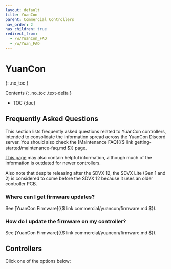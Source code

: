 ```yaml
---
layout: default
title: YuanCon 
parent: Commercial Controllers
nav_order: 2
has_children: true
redirect_from:
  - /w/YuanCon_FAQ
  - /w/Yuan_FAQ
---
```


# YuanCon
{: .no_toc }

Contents
{: .no_toc .text-delta }

- TOC
{:toc}

## Frequently Asked Questions

This section lists frequently asked questions related to YuanCon controllers, intended to consolidate the information spread across the YuanCon Discord server. You should also check the [Maintenance FAQ]({$ link getting-started/maintenance-faq.md $}) page.

[This page](https://oniichan.wtf/help/) may also contain helpful information, although much of the information is outdated for newer controllers.

Also note that despite releasing after the SDVX 12, the SDVX Lite (Gen 1 and 2) is considered to come before the SDVX 12 because it uses an older controller PCB. 

### Where can I get firmware updates?

See [YuanCon Firmware]({$ link commercial/yuancon/firmware.md $}).

### How do I update the firmware on my controller?

See [YuanCon Firmware]({$ link commercial/yuancon/firmware.md $}).

## Controllers

Click one of the options below: